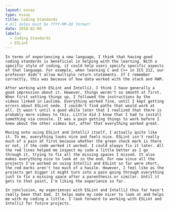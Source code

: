 ```yaml
---
layout: essay
type: essay
title: Coding Standards
# All dates must be YYYY-MM-DD format!
date: 2018-02-08
labels:
  - Coding Standards
  - ESLint
---
```


    In terms of experiencing a new language, I think that having good coding standards is beneficial in helping with the learning. With a specific style of coding, it could help users specify specific aspects of that language. For example, when learning C and C++ in ICS 212, our professor didn't allow multiple return statements. If I remember correctly, this was because of how data worked with the stack and RAM. 
 
    After working with ESLint and IntelliJ, I think I have generally a good impression about it. However, things weren't so smooth at first. When first setting things up, I followed the instructions by the videos linked in Laulima. Everything worked fine, until I kept getting errors about ESLint node. I couldn't find paths that would work at all. It wasn't until a good while later that I realized that there is probably more videos to this. Little did I know that I had to install something via console. It was a pain getting things to work before I knew about the other videos but, after that everything worked great.
  
    Moving onto using ESLint and IntelliJ itself, I actually quite like it. To me, everything looks nice and feels nice. ESLint isn't really much of a pain at first because whether the green check mark is there or not, if the code worked it worked. I could always fix it later. All the red lines helped me inspect my code a little better as I go through it, trying to fix all the missing spaces I missed. It also makes everything nice to look at in the end. For now since all the projects I've worked on using IntelliJ and ESLint so far were short, the red marks aren't too much of a hassle. However, I feel like as the projects get bigger it might turn into a pain going through everything just to fix a missing space after a parenthesis or similar. Until it gets to that point, I'm liking the experience so far.
   
    In conclusion, my experiences with ESLint and IntelliJ thus far hasn't really been that bad. It helps make my code nicer to look at and helps me with my coding a little. I look forward to working with ESLint and IntelliJ for future projects.
